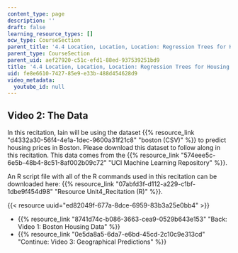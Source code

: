 ```yaml
---
content_type: page
description: ''
draft: false
learning_resource_types: []
ocw_type: CourseSection
parent_title: '4.4 Location, Location, Location: Regression Trees for Housing Data  (Recitation)'
parent_type: CourseSection
parent_uid: aef27920-c51c-efd1-88ed-937539251bd9
title: '4.4 Location, Location, Location: Regression Trees for Housing Data  (Recitation)'
uid: fe8e6610-7427-85e9-e33b-488d454628d9
video_metadata:
  youtube_id: null
---
```

## Video 2: The Data

In this recitation, Iain will be using the dataset {{% resource_link "d4332a30-56f4-4e1a-1dec-9600a31f21c8" "boston (CSV)" %}} to predict housing prices in Boston. Please download this dataset to follow along in this recitation. This data comes from the {{% resource_link "574eee5c-6e5b-48b4-8c51-8af002b09c72" "UCI Machine Learning Repository" %}}.

An R script file with all of the R commands used in this recitation can be downloaded here: {{% resource_link "07abfd3f-d112-a229-c1bf-1dbe9f454d98" "Resource Unit4_Recitation (R)" %}}.

{{< resource uuid="ed82049f-677a-8dce-6959-83b3a25e0bb4" >}}

- {{% resource_link "8741d74c-b086-3663-cea9-0529b643e153" "Back: Video 1: Boston Housing Data" %}}
- {{% resource_link "0e5da8a5-6da7-e6bd-45cd-2c10c9e313cd" "Continue: Video 3: Geographical Predictions" %}}